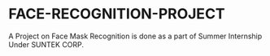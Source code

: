 # FACE-RECOGNITION-PROJECT
A Project on Face Mask Recognition is done as a part of Summer Internship Under SUNTEK CORP.

